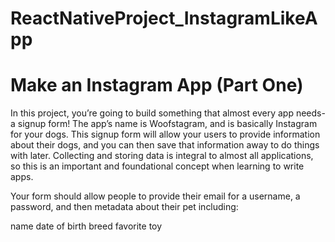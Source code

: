 # ReactNativeProject_InstagramLikeApp

# Make an Instagram App (Part One)

In this project, you’re going to build something that almost every app needs- a signup form! The app’s name is Woofstagram, and is basically Instagram for your dogs. This signup form will allow your users to provide information about their dogs, and you can then save that information away to do things with later. Collecting and storing data is integral to almost all applications, so this is an important and foundational concept when learning to write apps.

Your form should allow people to provide their email for a username, a password, and then metadata about their pet including:

name
date of birth
breed
favorite toy
